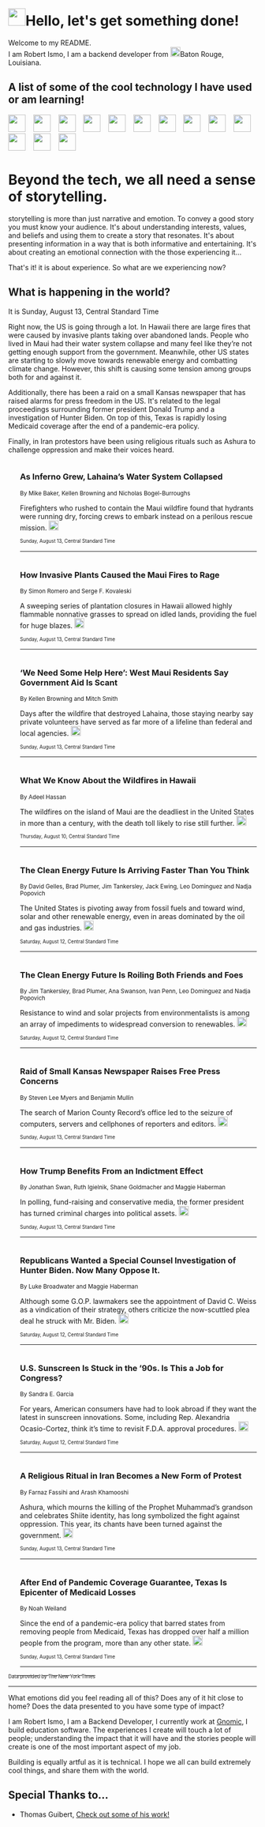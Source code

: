<h1><img src="https://emojis.slackmojis.com/emojis/images/1643514375/3493/hot-coffee.gif?1643514375" width="35"/>Hello, let's get something done!</h1>

<p>Welcome to my README.<br/>
I am Robert Ismo, I am a backend developer from <img src="https://emojis.slackmojis.com/emojis/images/1638395689/50435/moulin_rouge.png?1638395689" width="20"/>Baton Rouge, Louisiana.</p>
<h2>A list of some of the cool technology I have used or am learning!</h2>
<p>
<img src="https://emojis.slackmojis.com/emojis/images/1643516091/21142/meow_bongotap.gif?1643516091" width="35" alt="">
<img src="https://img.shields.io/badge/Favorite%20Frontend%20Framework-SvelteKit-f83903" alt="">
<img src="https://img.shields.io/badge/Second%20Favorite-Vue-40b581" alt="">
<img src="https://img.shields.io/badge/Most%20Used%20Runtime-Nodejs-78b061" alt="">
<img src="https://emojis.slackmojis.com/emojis/images/1643517416/34482/fire.gif?1643517416" width="35" alt="">
<img src="https://img.shields.io/badge/Javascript%20But%20Better-Typescript-0078ca" alt="">
<img src="https://img.shields.io/badge/Favorite%20Language-Elixir-3e244d" alt="">
<img src="https://img.shields.io/badge/Containerize%20Everything-Docker-6ac9ef" alt="">
<img src="https://emojis.slackmojis.com/emojis/images/1643514596/5999/meow_party.gif?1643514596" width="35" alt="">
<img src="https://img.shields.io/badge/API%20Love%20Language-Graphql-de32a5" alt="">
<img src="https://img.shields.io/badge/Our%20Favorite%20Version%20Controller-Git-e94f33" alt="">
<img src="https://img.shields.io/badge/Favorite%20Database-Redis-d42d1d" alt="">
<img src="https://emojis.slackmojis.com/emojis/images/1643514559/5584/deployparrot.gif?1643514559" width="35" alt="">
<img src="https://img.shields.io/badge/Container%20Interstate-RabbitMQ-f66200" alt="">
<img src="https://img.shields.io/badge/Gotta%20Learn-Kubernetes-316adf" alt="">
<img src="https://img.shields.io/badge/Really%20Mature%20Now-WASM-654fef" alt="">
<img src="https://emojis.slackmojis.com/emojis/images/1666642497/61942/dance_vibe.gif?1666642497" width="35" alt="">
<img src="https://img.shields.io/badge/For%20My%20M1-ARM64-657d96" alt="">
<img src="https://img.shields.io/badge/Loving%20This%20So%20Much-TailwindCSS-17bcb5" alt="">
<img src="https://img.shields.io/badge/Cool%20Build%20Tool-Vite-f9cb24" alt="">
<img src="https://emojis.slackmojis.com/emojis/images/1669231376/62819/working-on-it.gif?1669231376" width="35" alt="">
<img src="https://img.shields.io/badge/Fun%20and%20Easy%20Database-MongoDB-5f8c49" alt="">
<img src="https://img.shields.io/badge/JS%20Life%20Support-NPM-c73737" alt="">
<img src="https://img.shields.io/badge/I%20Liked%20It-DynamoDB-0073b9" alt="">
<img src="https://emojis.slackmojis.com/emojis/images/1643514045/46/question.gif?1643514045" width="35" alt="">
<img src="https://img.shields.io/badge/cool-React-60d6f9" alt="">
<img src="https://img.shields.io/badge/Future%20Big%20Project-Lambda-f37e00" alt="">
<img src="https://img.shields.io/badge/NPM%20But%20Better-PNPM-f1aa07" alt="">
<img src="https://emojis.slackmojis.com/emojis/images/1643514943/9662/fbwow.gif?1643514943" width="35" alt="">
<img src="https://img.shields.io/badge/First%20Language-C-662079" alt="">
<img src="https://img.shields.io/badge/Where%20I%20Deploy%20Frontend-Vercel-000000" alt="">
<img src="https://img.shields.io/badge/Who%20Does%20not%20Want%20an%20App-Swift-f9492a" alt="">
<img src="https://emojis.slackmojis.com/emojis/images/1643514058/151/javascript.png?1643514058" width="35" alt="">
<img src="https://img.shields.io/badge/cool-Python-fbd542" alt="">
<img src="https://img.shields.io/badge/Favorite%20Something-Stripe-656cdc" alt="">
<img src="https://img.shields.io/badge/Of%20Course-HTML5-ed6327" alt="">
<img src="https://emojis.slackmojis.com/emojis/images/1660415405/60731/bomb.gif?1660415405" width="35" alt="">
<img src="https://img.shields.io/badge/hate-CSS-2964ec" alt="">
<img src="https://img.shields.io/badge/Learning-CircleCI-141215" alt="">
<img src="https://img.shields.io/badge/Learning-Rust-fbbb3b" alt="">
<img src="https://emojis.slackmojis.com/emojis/images/1660415397/60712/writing-hand.gif?1660415397" width="35" alt="">
<img src="https://img.shields.io/badge/Dev%20Browser%20of%20Choice-Firefox-cc4e26" alt="">
<img src="https://img.shields.io/badge/Recoverying%20From%20Windows-UNIX-1781e3" alt="">
<img src="https://img.shields.io/badge/LOVE-LogSeq-90c1c2" alt="">
<img src="https://emojis.slackmojis.com/emojis/images/1643514066/223/kirby.gif?1643514066" width="35" alt="">
<img src="https://img.shields.io/badge/Daily%20Driver-MacOS-e6e6e8" alt="">
<img src="https://img.shields.io/badge/Git%20Server-Github-000000" alt="">
<img src="https://img.shields.io/badge/enjoyable-EC2-f17428" alt="">
<img src="https://emojis.slackmojis.com/emojis/images/1643514239/2069/excited.gif?1643514239" width="35" alt="">
</p>
<h1>Beyond the tech, we all need a sense of storytelling.</h1>
<p>storytelling is more than just narrative and emotion. To convey a good story you must know your audience. It's about understanding interests, values, and beliefs and using them to create a story that resonates. It's about presenting information in a way that is both informative and entertaining. It's about creating an emotional connection with the those experiencing it...</p>
<p>That's it! it is about experience. So what are we experiencing now?</p>
<h2>What is happening in the world?</h2>
<p>It is Sunday, August 13, Central Standard Time</p>
<p>
Right now, the US is going through a lot. In Hawaii there are large fires that were caused by invasive plants taking over abandoned lands. People who lived in Maui had their water system collapse and many feel like they’re not getting enough support from the government. Meanwhile, other US states are starting to slowly move towards renewable energy and combatting climate change. However, this shift is causing some tension among groups both for and against it. 

Additionally, there has been a raid on a small Kansas newspaper that has raised alarms for press freedom in the US. It&#39;s related to the legal proceedings surrounding former president Donald Trump and a investigation of Hunter Biden. On top of this, Texas is rapidly losing Medicaid coverage after the end of a pandemic-era policy. 

Finally, in Iran protestors have been using religious rituals such as Ashura to challenge oppression and make their voices heard.</p>
<ol>
<img src="https://img.shields.io/badge/-us-blue" alt="">
<h3>As Inferno Grew, Lahaina’s Water System Collapsed</h3>
<sub>By Mike Baker, Kellen Browning and Nicholas Bogel-Burroughs</sub>
<p>Firefighters who rushed to contain the Maui wildfire found that hydrants were running dry, forcing crews to embark instead on a perilous rescue mission.  <a href="https://nyti.ms/3KDuncM"><img src="https://developer.nytimes.com/files/poweredby_nytimes_30b.png?v=1583354208352" height="20"></a></p>
<sub><sub>Sunday, August 13, Central Standard Time</sub></sub>
<hr/>
<img src="https://img.shields.io/badge/-us-blue" alt="">
<h3>How Invasive Plants Caused the Maui Fires to Rage</h3>
<sub>By Simon Romero and Serge F. Kovaleski</sub>
<p>A sweeping series of plantation closures in Hawaii allowed highly flammable nonnative grasses to spread on idled lands, providing the fuel for huge blazes.  <a href="https://nyti.ms/3OwmE1b"><img src="https://developer.nytimes.com/files/poweredby_nytimes_30b.png?v=1583354208352" height="20"></a></p>
<sub><sub>Sunday, August 13, Central Standard Time</sub></sub>
<hr/>
<img src="https://img.shields.io/badge/-us-blue" alt="">
<h3>‘We Need Some Help Here’: West Maui Residents Say Government Aid Is Scant</h3>
<sub>By Kellen Browning and Mitch Smith</sub>
<p>Days after the wildfire that destroyed Lahaina, those staying nearby say private volunteers have served as far more of a lifeline than federal and local agencies.  <a href="https://nyti.ms/3KD8lqH"><img src="https://developer.nytimes.com/files/poweredby_nytimes_30b.png?v=1583354208352" height="20"></a></p>
<sub><sub>Sunday, August 13, Central Standard Time</sub></sub>
<hr/>
<img src="https://img.shields.io/badge/-us-blue" alt="">
<h3>What We Know About the Wildfires in Hawaii</h3>
<sub>By Adeel Hassan</sub>
<p>The wildfires on the island of Maui are the deadliest in the United States in more than a century, with the death toll likely to rise still further.  <a href="https://nyti.ms/3KzrwS9"><img src="https://developer.nytimes.com/files/poweredby_nytimes_30b.png?v=1583354208352" height="20"></a></p>
<sub><sub>Thursday, August 10, Central Standard Time</sub></sub>
<hr/>
<img src="https://img.shields.io/badge/-climate-blue" alt="">
<h3>The Clean Energy Future Is Arriving Faster Than You Think</h3>
<sub>By David Gelles, Brad Plumer, Jim Tankersley, Jack Ewing, Leo Dominguez and Nadja Popovich</sub>
<p>The United States is pivoting away from fossil fuels and toward wind, solar and other renewable energy, even in areas dominated by the oil and gas industries.  <a href="https://nyti.ms/3QCYoNF"><img src="https://developer.nytimes.com/files/poweredby_nytimes_30b.png?v=1583354208352" height="20"></a></p>
<sub><sub>Saturday, August 12, Central Standard Time</sub></sub>
<hr/>
<img src="https://img.shields.io/badge/-climate-blue" alt="">
<h3>The Clean Energy Future Is Roiling Both Friends and Foes</h3>
<sub>By Jim Tankersley, Brad Plumer, Ana Swanson, Ivan Penn, Leo Dominguez and Nadja Popovich</sub>
<p>Resistance to wind and solar projects from environmentalists is among an array of impediments to widespread conversion to renewables.  <a href="https://nyti.ms/3DUF5b4"><img src="https://developer.nytimes.com/files/poweredby_nytimes_30b.png?v=1583354208352" height="20"></a></p>
<sub><sub>Saturday, August 12, Central Standard Time</sub></sub>
<hr/>
<img src="https://img.shields.io/badge/-business-blue" alt="">
<h3>Raid of Small Kansas Newspaper Raises Free Press Concerns</h3>
<sub>By Steven Lee Myers and Benjamin Mullin</sub>
<p>The search of Marion County Record’s office led to the seizure of computers, servers and cellphones of reporters and editors.  <a href="https://nyti.ms/448FWiU"><img src="https://developer.nytimes.com/files/poweredby_nytimes_30b.png?v=1583354208352" height="20"></a></p>
<sub><sub>Sunday, August 13, Central Standard Time</sub></sub>
<hr/>
<img src="https://img.shields.io/badge/-us-blue" alt="">
<h3>How Trump Benefits From an Indictment Effect</h3>
<sub>By Jonathan Swan, Ruth Igielnik, Shane Goldmacher and Maggie Haberman</sub>
<p>In polling, fund-raising and conservative media, the former president has turned criminal charges into political assets.  <a href="https://nyti.ms/3KFw7Ca"><img src="https://developer.nytimes.com/files/poweredby_nytimes_30b.png?v=1583354208352" height="20"></a></p>
<sub><sub>Sunday, August 13, Central Standard Time</sub></sub>
<hr/>
<img src="https://img.shields.io/badge/-us-blue" alt="">
<h3>Republicans Wanted a Special Counsel Investigation of Hunter Biden. Now Many Oppose It.</h3>
<sub>By Luke Broadwater and Maggie Haberman</sub>
<p>Although some G.O.P. lawmakers see the appointment of David C. Weiss as a vindication of their strategy, others criticize the now-scuttled plea deal he struck with Mr. Biden.  <a href="https://nyti.ms/47ueQph"><img src="https://developer.nytimes.com/files/poweredby_nytimes_30b.png?v=1583354208352" height="20"></a></p>
<sub><sub>Saturday, August 12, Central Standard Time</sub></sub>
<hr/>
<img src="https://img.shields.io/badge/-style-blue" alt="">
<h3>U.S. Sunscreen Is Stuck in the ’90s. Is This a Job for Congress?</h3>
<sub>By Sandra E. Garcia</sub>
<p>For years, American consumers have had to look abroad if they want the latest in sunscreen innovations. Some, including Rep. Alexandria Ocasio-Cortez, think it’s time to revisit F.D.A. approval procedures.  <a href="https://nyti.ms/45pCBNv"><img src="https://developer.nytimes.com/files/poweredby_nytimes_30b.png?v=1583354208352" height="20"></a></p>
<sub><sub>Saturday, August 12, Central Standard Time</sub></sub>
<hr/>
<img src="https://img.shields.io/badge/-world-blue" alt="">
<h3>A Religious Ritual in Iran Becomes a New Form of Protest</h3>
<sub>By Farnaz Fassihi and Arash Khamooshi</sub>
<p>Ashura, which mourns the killing of the Prophet Muhammad’s grandson and celebrates Shiite identity, has long symbolized the fight against oppression. This year, its chants have been turned against the government.  <a href="https://nyti.ms/3KyI3WA"><img src="https://developer.nytimes.com/files/poweredby_nytimes_30b.png?v=1583354208352" height="20"></a></p>
<sub><sub>Sunday, August 13, Central Standard Time</sub></sub>
<hr/>
<img src="https://img.shields.io/badge/-us-blue" alt="">
<h3>After End of Pandemic Coverage Guarantee, Texas Is Epicenter of Medicaid Losses</h3>
<sub>By Noah Weiland</sub>
<p>Since the end of a pandemic-era policy that barred states from removing people from Medicaid, Texas has dropped over half a million people from the program, more than any other state.  <a href="https://nyti.ms/3OwQZwE"><img src="https://developer.nytimes.com/files/poweredby_nytimes_30b.png?v=1583354208352" height="20"></a></p>
<sub><sub>Sunday, August 13, Central Standard Time</sub></sub>
<hr/>
</ol>
<a href="https://developer.nytimes.com"><sub><sub>Data provided by The New York Times</sub></sub></a>
<hr/>
<p>What emotions did you feel reading all of this? Does any of it hit close to home? Does the data presented to you have some type of impact?</p>
<p>I am Robert Ismo, I am a Backend Developer, I currently work at <a href="https://gnomic.education/">Gnomic</a>, I build education software. The experiences I create will touch a lot of people; understanding the impact that it will have and the stories people will create is one of the most important aspect of my job.</p>
<p>Building is equally artful as it is technical. I hope we all can build extremely cool things, and share them with the world.</p>
<h2>Special Thanks to...</h2>
<ul>
<li>Thomas Guibert, <a href="https://github.com/thmsgbrt/thmsgbrt">Check out some of his work!</a></li>
</ul>